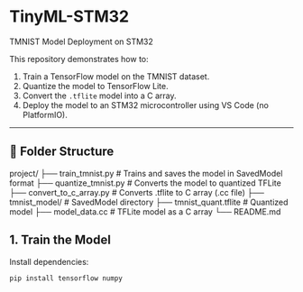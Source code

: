 # TinyML-STM32
TMNIST Model Deployment on STM32

This repository demonstrates how to:

1. Train a TensorFlow model on the TMNIST dataset.
2. Quantize the model to TensorFlow Lite.
3. Convert the `.tflite` model into a C array.
4. Deploy the model to an STM32 microcontroller using VS Code (no PlatformIO).

---

## 📁 Folder Structure

project/
├── train_tmnist.py # Trains and saves the model in SavedModel format
├── quantize_tmnist.py # Converts the model to quantized TFLite
├── convert_to_c_array.py # Converts .tflite to C array (.cc file)
├── tmnist_model/ # SavedModel directory
├── tmnist_quant.tflite # Quantized model
├── model_data.cc # TFLite model as a C array
└── README.md

## 1. Train the Model

Install dependencies:

```bash
pip install tensorflow numpy



